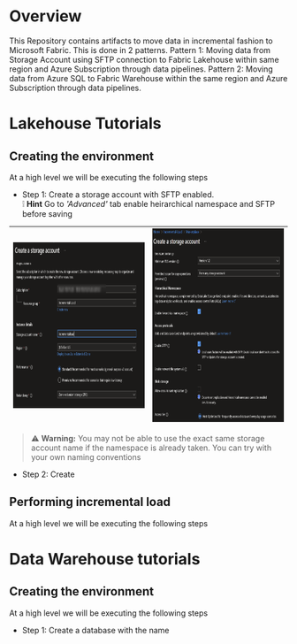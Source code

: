 # Overview

This Repository contains artifacts to move data in incremental fashion to Microsoft Fabric. This is done in 2 patterns.
Pattern 1: Moving data from Storage Account using SFTP connection to Fabric Lakehouse within same region and Azure Subscription through data pipelines.
Pattern 2: Moving data from Azure SQL to Fabric Warehouse within the same region and Azure Subscription through data pipelines.

# Lakehouse Tutorials

## Creating the environment

At a high level we will be executing the following steps

- Step 1: Create a storage account with SFTP enabled.
</br> :grey_exclamation: **Hint** Go to *'Advanced'* tab enable heirarchical namespace and SFTP before saving

|<img src='/Assests/IncrementalData/Media/StorageAccountCreate.PNG' width='450' height='300'>|<img src='/Assests/IncrementalData/Media/FileshareEnable.PNG' width='450' height='350'>|
| ----------- | ----------- |
> :warning: **Warning:** You may not be able to use the exact same storage account name if the namespace is already taken. You can try with your own naming conventions

- Step 2: Create


## Performing incremental load

At a high level we will be executing the following steps

# Data Warehouse tutorials

## Creating the environment

At a high level we will be executing the following steps
- Step 1: Create a database with the name 
